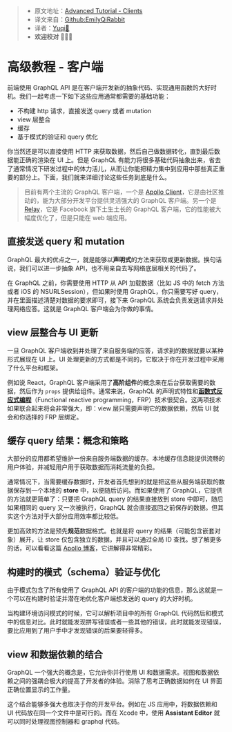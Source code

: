 > * 原文地址：[Advanced Tutorial - Clients](https://www.howtographql.com/advanced/0-clients/)
> * 译文来自：[Github:EmilyQiRabbit](https://github.com/EmilyQiRabbit/GraphQLTranslation)
> * 译者：[Yuqi🌸](https://github.com/EmilyQiRabbit)
> * **欢迎校对** 🙋‍♀️🎉

# 高级教程 - 客户端

前端使用 GraphQL API 是在客户端开发新的抽象代码、实现通用函数的大好时机。我们一起考虑一下如下这些应用通常都需要的基础功能：

* 不构建 http 请求，直接发送 query 或者 mutation
* view 层整合
* 缓存
* 基于模式的验证和 query 优化

你当然还是可以直接使用 HTTP 来获取数据，然后自己做数据转化，直到最后数据能正确的渲染在 UI 上。但是 GraphQL 有能力将很多基础代码抽象出来，省去了通常情况下研发过程中的体力活儿，从而让你能把精力集中到应用中那些真正重要的部分上。下面，我们就来详细讨论这些任务到底是什么。

> 目前有两个主流的 GraphQL 客户端，一个是 [Apollo Client](https://github.com/apollographql/apollo-client)，它是由社区推动的，能为大部分开发平台提供灵活强大的 GraphQL 客户端。另一个是 [Relay](https://facebook.github.io/relay/)，它是 Facebook 旗下土生土长的 GraphQL 客户端，它的性能被大幅度优化了，但是只能在 web 端应用。

## 直接发送 query 和 mutation

GraphQL 最大的优点之一，就是能够以**声明式**的方法来获取或更新数据。换句话说，我们可以进一步抽象 API，也不用亲自去写网络底层相关的代码了。

在 GraphQL 之前，你需要使用 HTTP 从 API 加载数据（比如 JS 中的 fetch 方法或者 iOS 的 NSURLSession），但如果时使用 GraphQL，你只需要写好 query，并在里面描述清楚对数据的要求即可，接下来 GraphQL 系统会负责发送请求并处理网络应答。这就是 GraphQL 客户端会为你做的事情。

## view 层整合与 UI 更新

一旦 GraphQL 客户端收到并处理了来自服务端的应答，请求到的数据就要以某种形式展现在 UI 上。UI 处理更新的方式都是不同的，它取决于你在开发过程中采用了什么平台和框架。

例如说 React，GraphQL 客户端采用了**高阶组件**的概念来在后台获取需要的数据，然后作为 `props` 提供给组件。通常来说，GraphQL 的声明式特性和[**函数式反应式编程**](https://en.wikipedia.org/wiki/Functional_reactive_programming)（Functional reactive programming，FRP）技术很契合。这两项技术如果联合起来将会非常强大，即：view 层只需要声明它的数据依赖，然后 UI 就会和你选择的 FRP 层绑定。

## 缓存 query 结果：概念和策略

大部分的应用都希望维护一份来自服务端数据的缓存。本地缓存信息能提供流畅的用户体验，并减轻用户用于获取数据而消耗流量的负担。

通常情况下，当需要缓存数据时，开发者首先想到的就是把这些从服务端获取的数据保存到一个本地的 **store** 中，以便随后访问。而如果使用了 GraphQL，它提供的方法就更简单了：只要把 GraphQL query 的结果直接放到 store 中即可，随后如果相同的 query 又一次被执行，GraphQL 就会直接返回之前保存的数据。但其实这个方法对于大部分应用效率都比较低。

更加高效的方法是预先**规范**数据格式。也就是将 query 的结果（可能包含嵌套对象）展开，让 store 仅包含独立的数据，并且可以通过全局 ID 查找。想了解更多的话，可以看看这篇 [Apollo 博客](https://dev-blog.apollodata.com/the-concepts-of-graphql-bc68bd819be3)，它讲解得非常精彩。

## 构建时的模式（schema）验证与优化

由于模式包含了所有使用了 GraphQL API 的客户端的功能的信息，那么这就是一个可以在构建时验证并潜在地优化客户端想发送的 query 的大好时机。

当构建环境访问模式的时候，它可以解析项目中的所有 GraphQL 代码然后和模式中的信息对比。此时就能发现拼写错误或者一些其他的错误，此时就能发现错误，要比应用到了用户手中才发现错误的后果要轻得多。

## view 和数据依赖的结合

GraphQL 一个强大的概念是，它允许你并行使用 UI 和数据需求。视图和数据依赖之间的强耦合极大的提高了开发者的体验。消除了思考正确数据如何在 UI 界面正确位置显示的工作量。

这个结合能够多强大也取决于你的开发平台。例如在 JS 应用中，将数据依赖和 UI 代码放在同一个文件中是可行的。而在 Xcode 中，使用 **Assistant Editor** 就可以同时处理视图控制器和 graphql 代码。
